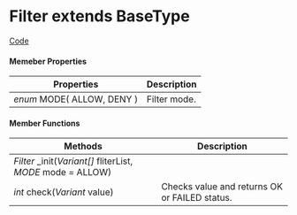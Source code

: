 
# **Filter** extends BaseType


[Code](https://github.com/QuentinCaffeino/godot-console/blob/master/src/Types/Filter.gd)


#### Memeber Properties

| Properties | Description |
|--|--|
| *enum* MODE( ALLOW, DENY ) | Filter mode. |


#### Member Functions

| Methods | Description |
|--|--|
| *Filter* _init(*Variant[]* fliterList, *MODE* mode = ALLOW) |  |
| *int* check(*Variant* value) | Checks value and returns OK or FAILED status. |
